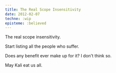 ```yaml
---
title: The Real Scope Insensitivity
date: 2012-02-07
techne: :wip
episteme: :believed
---
```


The real scope insensitivity.

Start listing all the people who suffer.

Does any benefit ever make up for it? I don't think so.

May Kali eat us all.
